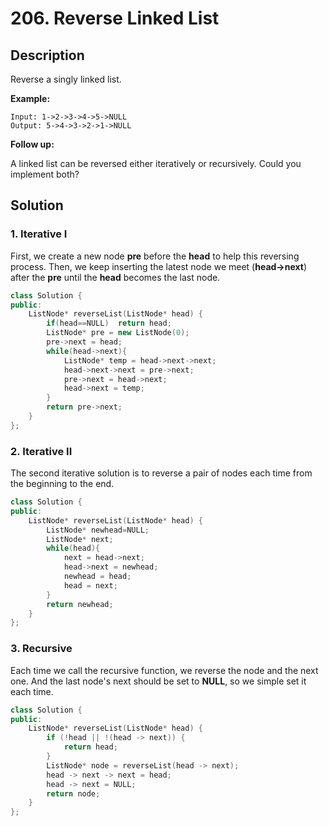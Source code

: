 # 206. Reverse Linked List

## Description

Reverse a singly linked list.

**Example:**

```
Input: 1->2->3->4->5->NULL
Output: 5->4->3->2->1->NULL
```

**Follow up:**

A linked list can be reversed either iteratively or recursively. Could you implement both?

## Solution

### 1. Iterative I

First, we create a new node **pre** before the **head** to help this reversing process. Then, we keep inserting the latest node we meet (**head->next**) after the **pre** until the **head** becomes the last node.

```c++
class Solution {
public:
    ListNode* reverseList(ListNode* head) {
        if(head==NULL)  return head;
        ListNode* pre = new ListNode(0);
        pre->next = head;
        while(head->next){
            ListNode* temp = head->next->next;
            head->next->next = pre->next;
            pre->next = head->next;
            head->next = temp;
        }
        return pre->next;
    }
};
```

### 2. Iterative II

The second iterative solution is to reverse a pair of nodes each time from the beginning to the end.

```cpp
class Solution {
public:
    ListNode* reverseList(ListNode* head) {
        ListNode* newhead=NULL;
        ListNode* next;
        while(head){
            next = head->next;
            head->next = newhead;
            newhead = head;
            head = next;
        }
        return newhead;
    }
};
```

### 3. Recursive

Each time we call the recursive function, we reverse the node and the next one. And the last node's next should be set to **NULL**, so we simple set it each time.

```cpp
class Solution {
public:
    ListNode* reverseList(ListNode* head) {
        if (!head || !(head -> next)) {
            return head;
        }
        ListNode* node = reverseList(head -> next);
        head -> next -> next = head;
        head -> next = NULL;
        return node;
    }
};
```

